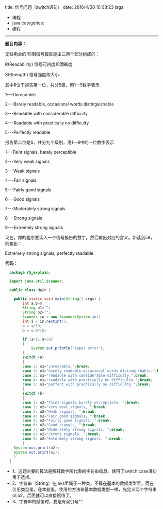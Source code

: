 title: 信号问题（switch语句）
date: 2016/4/30 10:08:23
tags:
- 编程
- java
categories:
- 编程
---

**题目内容：**

无线电台的RS制信号报告是由三两个部分组成的：

R(Readability) 信号可辨度即清晰度.

S(Strength)    信号强度即大小.

<!-- more -->

其中R位于报告第一位，共分5级，用1—5数字表示.

1---Unreadable

2---Barely readable, occasional words distinguishable

3---Readable with considerable difficulty

4---Readable with practically no difficulty

5---Perfectly readable

报告第二位是S，共分九个级别，用1—9中的一位数字表示

1---Faint signals, barely perceptible

2---Very weak signals

3---Weak signals

4---Fair signals

5---Fairly good signals

6---Good signals

7---Moderately strong signals

8---Strong signals

9---Extremely strong signals

现在，你的程序要读入一个信号报告的数字，然后输出对应的含义。如读到59，则输出：

Extremely strong signals, perfectly readable.

**代码：**
```java
  package rS_explain;

  import java.util.Scanner;

  public class Main {

  	public static void main(String[] args) {
  		int a,b=0;
  		String o1="";
  		String o2="";
  		Scanner in = new Scanner(System.in);
  		int s = in.nextInt();
  		a = s/10;
  		b = s-a*10;

  		if (s<11|a>59)
  		{
  			System.out.println("input error");
  		}
  		switch (a)
  		{
  		case 1: o1="unreadable.";break;
  		case 2: o1="barely readable,occasional words distingushable.";break;
  		case 3: o1="readable with considerable difficulty.";break;
  		case 4: o1="readable with practically no difficulty.";break;
  		case 5: o1="perfect with practically no difficulty.";break;
  		}
  		switch (b)
  		{
  		case 1: o2="Faint signals,barely perceptible, ";break;
  		case 2: o2="Very weal signals, ";break;
  		case 3: o2="Weak signals, ";break;
  		case 4: o2="Fair good signals, ";break;
  		case 5: o2="Fairly good signals, ";break;
  		case 6: o2="Good signals, ";break;
  		case 7: o2="Moderately strong signals, ";break;
  		case 8: o2="Strong signals, ";break;
  		case 9: o2="Extermely strong signals, ";break;
  		}
  	System.out.print(o2);
  	System.out.print(o1);
  	}
  }
```
- 1、这题主要的算法是解释数字所代表的字符串信息。使用了switch case语句用于选择。
- 2、字符串（String）在java里属于一种类，不算在基本的数据类型里，而在引用类型里。在本题里，使用的方法和基本数据类型一样，先定义两个字符串o1,o2。后面就可以直接赋值了。
- 3、字符串的赋值时，要是有双引号"".
